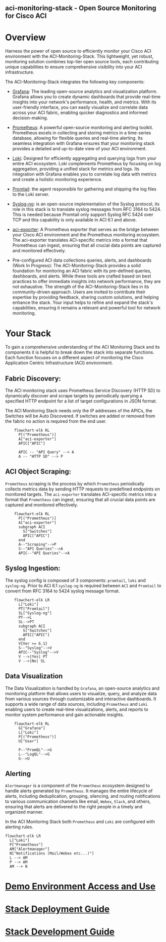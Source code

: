 aci-monitoring-stack - Open Source Monitoring for Cisco ACI
------------

# Overview

Harness the power of open source to efficiently monitor your Cisco ACI environment with the ACI-Monitoring-Stack. This lightweight, yet robust, monitoring solution combines top-tier open source tools, each contributing unique capabilities to ensure comprehensive visibility into your ACI infrastructure.

The ACI-Monitoring-Stack integrates the following key components:

- [Grafana](https://grafana.com/oss/grafana/): The leading open-source analytics and visualization platform. Grafana allows you to create dynamic dashboards that provide real-time insights into your network's performance, health, and metrics. With its user-friendly interface, you can easily visualize and correlate data across your ACI fabric, enabling quicker diagnostics and informed decision-making.

- [Prometheus](https://prometheus.io/): A powerful open-source monitoring and alerting toolkit. Prometheus excels in collecting and storing metrics in a time-series database, allowing for flexible queries and real-time alerting. Its seamless integration with Grafana ensures that your monitoring stack provides a detailed and up-to-date view of your ACI environment.

- [Loki](https://grafana.com/oss/loki/): Designed for efficiently aggregating and querying logs from your entire ACI ecosystem. Loki complements Prometheus by focusing on log aggregation, providing a unified stack for metrics and logs. Its integration with Grafana enables you to correlate log data with metrics and create a holistic monitoring experience.

- [Promtail](https://grafana.com/docs/loki/latest/send-data/promtail/): the agent responsible for gathering and shipping the log files to the Loki server.

- [Syslog-ng](https://github.com/syslog-ng/syslog-ng): is an open-source implementation of the Syslog protocol, its role in this stack is to translate syslog messages from RFC 3164 to 5424. This is needed because Promtail only support Syslog RFC 5424 over TCP and this capability is only available in ACI 6.1 and above.

- [aci-exporter](https://github.com/opsdis/aci-exporter): A Prometheus exporter that serves as the bridge between your Cisco ACI environment and the Prometheus monitoring ecosystem. The aci-exporter translates ACI-specific metrics into a format that Prometheus can ingest, ensuring that all crucial data points are captured and monitored effectively.

- Pre-configured ACI data collections queries, alerts, and dashboards (Work In Progress): The ACI-Monitoring-Stack provides a solid foundation for monitoring an ACI fabric with its pre-defined queries, dashboards, and alerts. While these tools are crafted based on best practices to offer immediate insights into network performance, they are not exhaustive. The strength of the ACI-Monitoring-Stack lies in its community-driven approach. Users are invited to contribute their expertise by providing feedback, sharing custom solutions, and helping enhance the stack. Your input helps to refine and expand the stack's capabilities, ensuring it remains a relevant and powerful tool for network monitoring.

# Your Stack

To gain a comprehensive understanding of the ACI Monitoring Stack and its components it is helpful to break down the stack into separate functions. Each function focuses on a different aspect of monitoring the Cisco Application Centric Infrastructure (ACI) environment.

## Fabric Discovery:

The ACI monitoring stack uses Prometheus Service Discovery (HTTP SD) to dynamically discover and scrape targets by periodically querying a specified HTTP endpoint for a list of target configurations in JSON format.

The ACI Monitoring Stack needs only the IP addresses of the APICs, the Switches will be Auto Discovered. If switches are added or removed from the fabric no action is required from the end user.

```mermaid
    flowchart-elk RL
      P[("Prometheus")]
      A["aci-exporter"]
      APIC["APIC"]

      APIC -- "API Query" --> A
      A -- "HTTP SD" --> P
```

## ACI Object Scraping: 

`Prometheus` scraping is the process by which `Prometheus` periodically collects metrics data by sending HTTP requests to predefined endpoints on monitored targets. The `aci-exporter` translates ACI-specific metrics into a format that `Prometheus` can ingest, ensuring that all crucial data points are captured and monitored effectively.

```mermaid
    flowchart-elk RL
      P[("Prometheus")]
      A["aci-exporter"]
      subgraph ACI
        S["Switches"]
        APIC["APIC"]
      end
      A--"Scraping"-->P
      S--"API Queries"-->A
      APIC--"API Queries"-->A
```
## Syslog Ingestion:

The syslog config is composed of 3 components: `promtail`, `loki` and `syslog-ng`.
Prior to ACI 6.1 `syslog-ng` is required between `ACI` and `Promtail` to convert from RFC 3164 to 5424 syslog message format.

```mermaid
    flowchart-elk LR
      L["Loki"]
      PT["Promtail"]
      SL["Syslog-ng"]
      PT-->L
      SL-->PT
      subgraph ACI
        S["Switches"]
        APIC["APIC"]
      end
      V{Ver >= 6.1}
      S--"Syslog"-->V
      APIC--"Syslog"-->V
      V -->|Yes| PT
      V -->|No| SL
```

## Data Visualization

The Data Visualization is handled by `Grafana`, an open-source analytics and monitoring platform that allows users to visualize, query, and analyze data from various sources through customizable and interactive dashboards. It supports a wide range of data sources, including `Prometheus` and `Loki` enabling users to create real-time visualizations, alerts, and reports to monitor system performance and gain actionable insights.

```mermaid
    flowchart-elk RL
      G["Grafana"]
      L["Loki"]
      P[("Prometheus")]
      U["User"]

      P--"PromQL"-->G
      L--"LogQL"-->G
      G-->U
```
## Alerting

`Alertmanager` is a component of the `Prometheus` ecosystem designed to handle alerts generated by `Prometheus`. It manages the entire lifecycle of alerts, including deduplication, grouping, silencing, and routing notifications to various communication channels like email, `Webex`, `Slack`, and others, ensuring that alerts are delivered to the right people in a timely and organized manner.

In the ACI Monitoring Stack both `Prometheus` and `Loki` are configured with alerting rules.
```mermaid
flowchart-elk LR
  L["Loki"]
  P["Prometheus"]
  AM["Alertmanager"]
  N["Notifications (Mail/Webex etc...)"]
  L --> AM
  P --> AM 
  AM --> N
```
# [Demo Environment Access and Use](docs/demo-environment.md)

# [Stack Deployment Guide](docs/development.md)

# [Stack Development Guide](docs/development.md)
